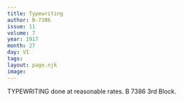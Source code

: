 ```yaml
---
title: Typewriting
author: B-7386
issue: 11
volume: 7
year: 1917
month: 27
day: VI
tags:
layout: page.njk
image:
---
```

TYPEWRITING done at reasonable rates. B 7386 3rd Block.

